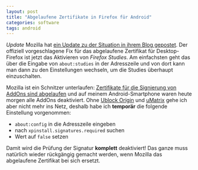 ```yaml
---
layout: post
title: "Abgelaufene Zertifikate in Firefox für Android"
categories: software
tags: android
---
```

*Update* Mozilla hat [ein Update zu der Situation in ihrem Blog gepostet][3]. Der offiziell vorgeschlagene Fix für das abgelaufene Zertifikat für Desktop-Firefox ist jetzt das Aktivieren von *Firefox Studies*. Am einfachsten geht das über die Eingabe von `about:studies` in der Adresszeile und von dort kann man dann zu den Einstellungen wechseln, um die Studies überhaupt einzuschalten.

Mozilla ist ein Schnitzer unterlaufen: [Zertifikate für die Signierung von AddOns sind abgelaufen][0] und auf meinem Android-Smartphone waren heute morgen alle AddOns deaktiviert. Ohne [Ublock Origin][1] und [uMatrix][2] gehe ich aber nicht mehr ins Netz, deshalb habe ich **temporär** die folgende Einstellung vorgenommen:

  * `about:config` in die Adresszeile eingeben
  * nach `xpinstall.signatures.required` suchen
  * Wert auf `false` setzen

Damit wird die Prüfung der Signatur **komplett** deaktiviert! Das ganze muss natürlich wieder rückgängig gemacht werden, wenn Mozilla das abgelaufene Zertifikat bei sich ersetzt.

[0]: https://bugzilla.mozilla.org/show_bug.cgi?id=1548973
[1]: https://github.com/gorhill/uBlock/
[2]: https://github.com/gorhill/uMatrix
[3]: https://blog.mozilla.org/press-de/2019/05/04/ein-update-zu-firefox-add-ons/
